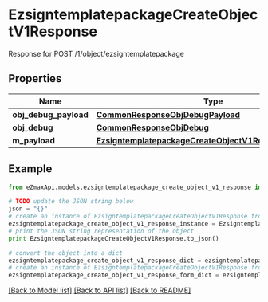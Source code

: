 # EzsigntemplatepackageCreateObjectV1Response

Response for POST /1/object/ezsigntemplatepackage

## Properties

Name | Type | Description | Notes
------------ | ------------- | ------------- | -------------
**obj_debug_payload** | [**CommonResponseObjDebugPayload**](CommonResponseObjDebugPayload.md) |  | 
**obj_debug** | [**CommonResponseObjDebug**](CommonResponseObjDebug.md) |  | [optional] 
**m_payload** | [**EzsigntemplatepackageCreateObjectV1ResponseMPayload**](EzsigntemplatepackageCreateObjectV1ResponseMPayload.md) |  | 

## Example

```python
from eZmaxApi.models.ezsigntemplatepackage_create_object_v1_response import EzsigntemplatepackageCreateObjectV1Response

# TODO update the JSON string below
json = "{}"
# create an instance of EzsigntemplatepackageCreateObjectV1Response from a JSON string
ezsigntemplatepackage_create_object_v1_response_instance = EzsigntemplatepackageCreateObjectV1Response.from_json(json)
# print the JSON string representation of the object
print EzsigntemplatepackageCreateObjectV1Response.to_json()

# convert the object into a dict
ezsigntemplatepackage_create_object_v1_response_dict = ezsigntemplatepackage_create_object_v1_response_instance.to_dict()
# create an instance of EzsigntemplatepackageCreateObjectV1Response from a dict
ezsigntemplatepackage_create_object_v1_response_form_dict = ezsigntemplatepackage_create_object_v1_response.from_dict(ezsigntemplatepackage_create_object_v1_response_dict)
```
[[Back to Model list]](../README.md#documentation-for-models) [[Back to API list]](../README.md#documentation-for-api-endpoints) [[Back to README]](../README.md)


